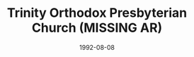 ---
date: &id001 1992-08-08
end_date: null
location:
  address: Denver
  city: MISSING
  state: AR
minister:
- end: 1992-08-08
  name: Jack Unangst
  start: 1990-12-16
  type: Organizing Pastor
- end: 1997-09-30
  name: Jack Unangst
  start: 1992-08-08
  type: Pastor
ministers:
- Jack Unangst
- Jack Unangst
name: Trinity Orthodox Presbyterian Church
names:
- end: 1992-08-08
  name: Trinity Orthodox Presbyterian Chapel
  start: 1990-12-16
- end: 1997-09-30
  name: Trinity Orthodox Presbyterian Church
  start: 1992-08-08
origination_date: *id001
raw_data: "AR\nDenver\nTrinity Orthodox Presbyterian Chapel (December 16, 1990\u2013\
  August 8, 1992)\nTrinity Orthodox Presbyterian Church (August 8, 1992\u2013September\
  \ 30, 1997)\nOrg. Pastor: Jack Unangst, 1990\u201392\nPastor: Jack Unangst, 1992\u2013\
  97"
received_from: null
states:
- AR
status:
  active: false
  end_date: null
  reason: null
  received_from: null
  withdrawal_to: null
title: Trinity Orthodox Presbyterian Church (MISSING AR)
year_established:
- 1992

---